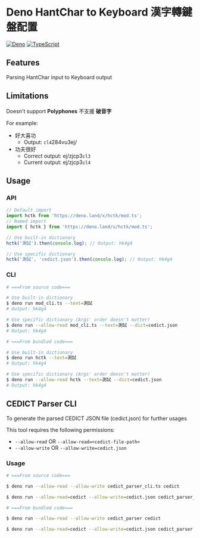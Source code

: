 # Deno HantChar to Keyboard 漢字轉鍵盤配置

[![Deno](https://img.shields.io/badge/1.3.1-000?style=for-the-badge&logo=deno)](https://deno.land)
[![TypeScript](https://img.shields.io/badge/TypeScript-007acc?style=for-the-badge&logo=typescript)](https://www.typescriptlang.org)

## Features

Parsing HantChar input to Keyboard output

## Limitations

Doesn't support **Polyphones** 不支援 **破音字**

For example:
  - 好大喜功
    - Output: `cl4`284vu3ej/
  - 功夫很好
    - Correct output: ej/zjcp3`cl3`
    - Current output: ej/zjcp3`cl4`

## Usage

### API

```javascript
// Default import
import hctk from 'https://deno.land/x/hctk/mod.ts';
// Named import
import { hctk } from 'https://deno.land/x/hctk/mod.ts';

// Use built-in dictionary
hctk('測試').then(console.log); // Output: hk4g4

// Use specific dictionary
hctk('測試', 'cedict.json').then(console.log); // Output: hk4g4
```

### CLI

```bash
# ===From source code===

# Use built-in dictionary
$ deno run mod_cli.ts --text=測試
# Output: hk4g4

# Use specific dictionary (Args' order doesn't matter)
$ deno run --allow-read mod_cli.ts --text=測試 --dict=cedict.json
# Output: hk4g4

# ===From bundled code===

# Use built-in dictionary
$ deno run hctk --text=測試
# Output: hk4g4

# Use specific dictionary (Args' order doesn't matter)
$ deno run --allow-read hctk --text=測試 --dict=cedict.json
# Output: hk4g4
```

## CEDICT Parser CLI

To generate the parsed CEDICT JSON file (cedict.json) for further usages

This tool requires the following permissions:
  - `--allow-read` OR `--allow-read=<cedict-file-path>`
  - `--allow-write` OR `--allow-write=cedict.json`

### Usage

```bash
# ===From source code===

$ deno run --allow-read --allow-write cedict_parser_cli.ts cedict

$ deno run --allow-read=cedict --allow-write=cedict.json cedict_parser_cli.ts cedict

# ===From bundled code===

$ deno run --allow-read --allow-write cedict_parser cedict

$ deno run --allow-read=cedict --allow-write=cedict.json cedict_parser cedict
```
